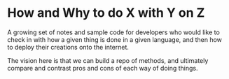 # How and Why to do X with Y on Z

A growing set of notes and sample code for developers who would like to check in with how a given thing is done in a given language, and then how to deploy their creations onto the internet.

The vision here is that we can build a repo of methods, and ultimately compare and contrast pros and cons of each way of doing things.
